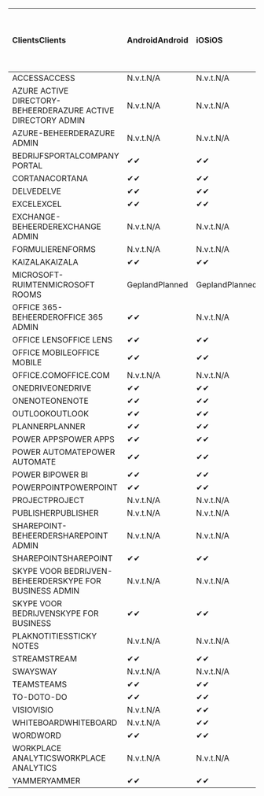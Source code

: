 <!-- This file is generated automatically. Changes made to this file will be overwritten.-->
|<span data-ttu-id="6a459-101">Clients</span><span class="sxs-lookup"><span data-stu-id="6a459-101">Clients</span></span>|<span data-ttu-id="6a459-102">Android</span><span class="sxs-lookup"><span data-stu-id="6a459-102">Android</span></span>|<span data-ttu-id="6a459-103">iOS</span><span class="sxs-lookup"><span data-stu-id="6a459-103">iOS</span></span>|<span data-ttu-id="6a459-104">Mac</span><span class="sxs-lookup"><span data-stu-id="6a459-104">Mac</span></span>|<span data-ttu-id="6a459-105">Windows 10</span><span class="sxs-lookup"><span data-stu-id="6a459-105">Windows 10</span></span><br><span data-ttu-id="6a459-106">Bureaublad</span><span class="sxs-lookup"><span data-stu-id="6a459-106">Desktop</span></span>|<span data-ttu-id="6a459-107">Windows 10</span><span class="sxs-lookup"><span data-stu-id="6a459-107">Windows 10</span></span><br><span data-ttu-id="6a459-108">Moderne apps</span><span class="sxs-lookup"><span data-stu-id="6a459-108">Modern Apps</span></span>|
|:-|:-|:-|:-|:-|:-|
|<span data-ttu-id="6a459-109">ACCESS</span><span class="sxs-lookup"><span data-stu-id="6a459-109">ACCESS</span></span>|<span data-ttu-id="6a459-110">N.v.t.</span><span class="sxs-lookup"><span data-stu-id="6a459-110">N/A</span></span>|<span data-ttu-id="6a459-111">N.v.t.</span><span class="sxs-lookup"><span data-stu-id="6a459-111">N/A</span></span>|<span data-ttu-id="6a459-112">N.v.t.</span><span class="sxs-lookup"><span data-stu-id="6a459-112">N/A</span></span>|<span data-ttu-id="6a459-113">✔</span><span class="sxs-lookup"><span data-stu-id="6a459-113">✔</span></span>|<span data-ttu-id="6a459-114">N.v.t.</span><span class="sxs-lookup"><span data-stu-id="6a459-114">N/A</span></span>|
|<span data-ttu-id="6a459-115">AZURE ACTIVE DIRECTORY-BEHEERDER</span><span class="sxs-lookup"><span data-stu-id="6a459-115">AZURE ACTIVE DIRECTORY ADMIN</span></span>|<span data-ttu-id="6a459-116">N.v.t.</span><span class="sxs-lookup"><span data-stu-id="6a459-116">N/A</span></span>|<span data-ttu-id="6a459-117">N.v.t.</span><span class="sxs-lookup"><span data-stu-id="6a459-117">N/A</span></span>|<span data-ttu-id="6a459-118">N.v.t.</span><span class="sxs-lookup"><span data-stu-id="6a459-118">N/A</span></span>|<span data-ttu-id="6a459-119">✔</span><span class="sxs-lookup"><span data-stu-id="6a459-119">✔</span></span>|<span data-ttu-id="6a459-120">N.v.t.</span><span class="sxs-lookup"><span data-stu-id="6a459-120">N/A</span></span>|
|<span data-ttu-id="6a459-121">AZURE-BEHEERDER</span><span class="sxs-lookup"><span data-stu-id="6a459-121">AZURE ADMIN</span></span>|<span data-ttu-id="6a459-122">N.v.t.</span><span class="sxs-lookup"><span data-stu-id="6a459-122">N/A</span></span>|<span data-ttu-id="6a459-123">N.v.t.</span><span class="sxs-lookup"><span data-stu-id="6a459-123">N/A</span></span>|<span data-ttu-id="6a459-124">N.v.t.</span><span class="sxs-lookup"><span data-stu-id="6a459-124">N/A</span></span>|<span data-ttu-id="6a459-125">N.v.t.</span><span class="sxs-lookup"><span data-stu-id="6a459-125">N/A</span></span>|<span data-ttu-id="6a459-126">N.v.t.</span><span class="sxs-lookup"><span data-stu-id="6a459-126">N/A</span></span>|
|<span data-ttu-id="6a459-127">BEDRIJFSPORTAL</span><span class="sxs-lookup"><span data-stu-id="6a459-127">COMPANY PORTAL</span></span>|<span data-ttu-id="6a459-128">✔</span><span class="sxs-lookup"><span data-stu-id="6a459-128">✔</span></span>|<span data-ttu-id="6a459-129">✔</span><span class="sxs-lookup"><span data-stu-id="6a459-129">✔</span></span>|<span data-ttu-id="6a459-130">✔</span><span class="sxs-lookup"><span data-stu-id="6a459-130">✔</span></span>|<span data-ttu-id="6a459-131">N.v.t.</span><span class="sxs-lookup"><span data-stu-id="6a459-131">N/A</span></span>|<span data-ttu-id="6a459-132">✔</span><span class="sxs-lookup"><span data-stu-id="6a459-132">✔</span></span>|
|<span data-ttu-id="6a459-133">CORTANA</span><span class="sxs-lookup"><span data-stu-id="6a459-133">CORTANA</span></span>|<span data-ttu-id="6a459-134">✔</span><span class="sxs-lookup"><span data-stu-id="6a459-134">✔</span></span>|<span data-ttu-id="6a459-135">✔</span><span class="sxs-lookup"><span data-stu-id="6a459-135">✔</span></span>|<span data-ttu-id="6a459-136">N.v.t.</span><span class="sxs-lookup"><span data-stu-id="6a459-136">N/A</span></span>|<span data-ttu-id="6a459-137">N.v.t.</span><span class="sxs-lookup"><span data-stu-id="6a459-137">N/A</span></span>|<span data-ttu-id="6a459-138">✔</span><span class="sxs-lookup"><span data-stu-id="6a459-138">✔</span></span>|
|<span data-ttu-id="6a459-139">DELVE</span><span class="sxs-lookup"><span data-stu-id="6a459-139">DELVE</span></span>|<span data-ttu-id="6a459-140">✔</span><span class="sxs-lookup"><span data-stu-id="6a459-140">✔</span></span>|<span data-ttu-id="6a459-141">✔</span><span class="sxs-lookup"><span data-stu-id="6a459-141">✔</span></span>|<span data-ttu-id="6a459-142">N.v.t.</span><span class="sxs-lookup"><span data-stu-id="6a459-142">N/A</span></span>|<span data-ttu-id="6a459-143">N.v.t.</span><span class="sxs-lookup"><span data-stu-id="6a459-143">N/A</span></span>|<span data-ttu-id="6a459-144">N.v.t.</span><span class="sxs-lookup"><span data-stu-id="6a459-144">N/A</span></span>|
|<span data-ttu-id="6a459-145">EXCEL</span><span class="sxs-lookup"><span data-stu-id="6a459-145">EXCEL</span></span>|<span data-ttu-id="6a459-146">✔</span><span class="sxs-lookup"><span data-stu-id="6a459-146">✔</span></span>|<span data-ttu-id="6a459-147">✔</span><span class="sxs-lookup"><span data-stu-id="6a459-147">✔</span></span>|<span data-ttu-id="6a459-148">✔</span><span class="sxs-lookup"><span data-stu-id="6a459-148">✔</span></span>|<span data-ttu-id="6a459-149">✔</span><span class="sxs-lookup"><span data-stu-id="6a459-149">✔</span></span>|<span data-ttu-id="6a459-150">✔</span><span class="sxs-lookup"><span data-stu-id="6a459-150">✔</span></span>|
|<span data-ttu-id="6a459-151">EXCHANGE-BEHEERDER</span><span class="sxs-lookup"><span data-stu-id="6a459-151">EXCHANGE ADMIN</span></span>|<span data-ttu-id="6a459-152">N.v.t.</span><span class="sxs-lookup"><span data-stu-id="6a459-152">N/A</span></span>|<span data-ttu-id="6a459-153">N.v.t.</span><span class="sxs-lookup"><span data-stu-id="6a459-153">N/A</span></span>|<span data-ttu-id="6a459-154">N.v.t.</span><span class="sxs-lookup"><span data-stu-id="6a459-154">N/A</span></span>|<span data-ttu-id="6a459-155">✔</span><span class="sxs-lookup"><span data-stu-id="6a459-155">✔</span></span>|<span data-ttu-id="6a459-156">N.v.t.</span><span class="sxs-lookup"><span data-stu-id="6a459-156">N/A</span></span>|
|<span data-ttu-id="6a459-157">FORMULIEREN</span><span class="sxs-lookup"><span data-stu-id="6a459-157">FORMS</span></span>|<span data-ttu-id="6a459-158">N.v.t.</span><span class="sxs-lookup"><span data-stu-id="6a459-158">N/A</span></span>|<span data-ttu-id="6a459-159">N.v.t.</span><span class="sxs-lookup"><span data-stu-id="6a459-159">N/A</span></span>|<span data-ttu-id="6a459-160">N.v.t.</span><span class="sxs-lookup"><span data-stu-id="6a459-160">N/A</span></span>|<span data-ttu-id="6a459-161">N.v.t.</span><span class="sxs-lookup"><span data-stu-id="6a459-161">N/A</span></span>|<span data-ttu-id="6a459-162">N.v.t.</span><span class="sxs-lookup"><span data-stu-id="6a459-162">N/A</span></span>|
|<span data-ttu-id="6a459-163">KAIZALA</span><span class="sxs-lookup"><span data-stu-id="6a459-163">KAIZALA</span></span>|<span data-ttu-id="6a459-164">✔</span><span class="sxs-lookup"><span data-stu-id="6a459-164">✔</span></span>|<span data-ttu-id="6a459-165">✔</span><span class="sxs-lookup"><span data-stu-id="6a459-165">✔</span></span>|<span data-ttu-id="6a459-166">N.v.t.</span><span class="sxs-lookup"><span data-stu-id="6a459-166">N/A</span></span>|<span data-ttu-id="6a459-167">N.v.t.</span><span class="sxs-lookup"><span data-stu-id="6a459-167">N/A</span></span>|<span data-ttu-id="6a459-168">N.v.t.</span><span class="sxs-lookup"><span data-stu-id="6a459-168">N/A</span></span>|
|<span data-ttu-id="6a459-169">MICROSOFT-RUIMTEN</span><span class="sxs-lookup"><span data-stu-id="6a459-169">MICROSOFT ROOMS</span></span>|<span data-ttu-id="6a459-170">Gepland</span><span class="sxs-lookup"><span data-stu-id="6a459-170">Planned</span></span>|<span data-ttu-id="6a459-171">Gepland</span><span class="sxs-lookup"><span data-stu-id="6a459-171">Planned</span></span>|<span data-ttu-id="6a459-172">N.v.t.</span><span class="sxs-lookup"><span data-stu-id="6a459-172">N/A</span></span>|<span data-ttu-id="6a459-173">N.v.t.</span><span class="sxs-lookup"><span data-stu-id="6a459-173">N/A</span></span>|<span data-ttu-id="6a459-174">N.v.t.</span><span class="sxs-lookup"><span data-stu-id="6a459-174">N/A</span></span>|
|<span data-ttu-id="6a459-175">OFFICE 365-BEHEERDER</span><span class="sxs-lookup"><span data-stu-id="6a459-175">OFFICE 365 ADMIN</span></span>|<span data-ttu-id="6a459-176">✔</span><span class="sxs-lookup"><span data-stu-id="6a459-176">✔</span></span>|<span data-ttu-id="6a459-177">N.v.t.</span><span class="sxs-lookup"><span data-stu-id="6a459-177">N/A</span></span>|<span data-ttu-id="6a459-178">N.v.t.</span><span class="sxs-lookup"><span data-stu-id="6a459-178">N/A</span></span>|<span data-ttu-id="6a459-179">N.v.t.</span><span class="sxs-lookup"><span data-stu-id="6a459-179">N/A</span></span>|<span data-ttu-id="6a459-180">N.v.t.</span><span class="sxs-lookup"><span data-stu-id="6a459-180">N/A</span></span>|
|<span data-ttu-id="6a459-181">OFFICE LENS</span><span class="sxs-lookup"><span data-stu-id="6a459-181">OFFICE LENS</span></span>|<span data-ttu-id="6a459-182">✔</span><span class="sxs-lookup"><span data-stu-id="6a459-182">✔</span></span>|<span data-ttu-id="6a459-183">✔</span><span class="sxs-lookup"><span data-stu-id="6a459-183">✔</span></span>|<span data-ttu-id="6a459-184">N.v.t.</span><span class="sxs-lookup"><span data-stu-id="6a459-184">N/A</span></span>|<span data-ttu-id="6a459-185">N.v.t.</span><span class="sxs-lookup"><span data-stu-id="6a459-185">N/A</span></span>|<span data-ttu-id="6a459-186">✔</span><span class="sxs-lookup"><span data-stu-id="6a459-186">✔</span></span>|
|<span data-ttu-id="6a459-187">OFFICE MOBILE</span><span class="sxs-lookup"><span data-stu-id="6a459-187">OFFICE MOBILE</span></span>|<span data-ttu-id="6a459-188">✔</span><span class="sxs-lookup"><span data-stu-id="6a459-188">✔</span></span>|<span data-ttu-id="6a459-189">✔</span><span class="sxs-lookup"><span data-stu-id="6a459-189">✔</span></span>|<span data-ttu-id="6a459-190">N.v.t.</span><span class="sxs-lookup"><span data-stu-id="6a459-190">N/A</span></span>|<span data-ttu-id="6a459-191">N.v.t.</span><span class="sxs-lookup"><span data-stu-id="6a459-191">N/A</span></span>|<span data-ttu-id="6a459-192">N.v.t.</span><span class="sxs-lookup"><span data-stu-id="6a459-192">N/A</span></span>|
|<span data-ttu-id="6a459-193">OFFICE.COM</span><span class="sxs-lookup"><span data-stu-id="6a459-193">OFFICE.COM</span></span>|<span data-ttu-id="6a459-194">N.v.t.</span><span class="sxs-lookup"><span data-stu-id="6a459-194">N/A</span></span>|<span data-ttu-id="6a459-195">N.v.t.</span><span class="sxs-lookup"><span data-stu-id="6a459-195">N/A</span></span>|<span data-ttu-id="6a459-196">N.v.t.</span><span class="sxs-lookup"><span data-stu-id="6a459-196">N/A</span></span>|<span data-ttu-id="6a459-197">N.v.t.</span><span class="sxs-lookup"><span data-stu-id="6a459-197">N/A</span></span>|<span data-ttu-id="6a459-198">✔</span><span class="sxs-lookup"><span data-stu-id="6a459-198">✔</span></span>|
|<span data-ttu-id="6a459-199">ONEDRIVE</span><span class="sxs-lookup"><span data-stu-id="6a459-199">ONEDRIVE</span></span>|<span data-ttu-id="6a459-200">✔</span><span class="sxs-lookup"><span data-stu-id="6a459-200">✔</span></span>|<span data-ttu-id="6a459-201">✔</span><span class="sxs-lookup"><span data-stu-id="6a459-201">✔</span></span>|<span data-ttu-id="6a459-202">✔</span><span class="sxs-lookup"><span data-stu-id="6a459-202">✔</span></span>|<span data-ttu-id="6a459-203">✔</span><span class="sxs-lookup"><span data-stu-id="6a459-203">✔</span></span>|<span data-ttu-id="6a459-204">✔</span><span class="sxs-lookup"><span data-stu-id="6a459-204">✔</span></span>|
|<span data-ttu-id="6a459-205">ONENOTE</span><span class="sxs-lookup"><span data-stu-id="6a459-205">ONENOTE</span></span>|<span data-ttu-id="6a459-206">✔</span><span class="sxs-lookup"><span data-stu-id="6a459-206">✔</span></span>|<span data-ttu-id="6a459-207">✔</span><span class="sxs-lookup"><span data-stu-id="6a459-207">✔</span></span>|<span data-ttu-id="6a459-208">✔</span><span class="sxs-lookup"><span data-stu-id="6a459-208">✔</span></span>|<span data-ttu-id="6a459-209">✔</span><span class="sxs-lookup"><span data-stu-id="6a459-209">✔</span></span>|<span data-ttu-id="6a459-210">✔</span><span class="sxs-lookup"><span data-stu-id="6a459-210">✔</span></span>|
|<span data-ttu-id="6a459-211">OUTLOOK</span><span class="sxs-lookup"><span data-stu-id="6a459-211">OUTLOOK</span></span>|<span data-ttu-id="6a459-212">✔</span><span class="sxs-lookup"><span data-stu-id="6a459-212">✔</span></span>|<span data-ttu-id="6a459-213">✔</span><span class="sxs-lookup"><span data-stu-id="6a459-213">✔</span></span>|<span data-ttu-id="6a459-214">✔</span><span class="sxs-lookup"><span data-stu-id="6a459-214">✔</span></span>|<span data-ttu-id="6a459-215">✔</span><span class="sxs-lookup"><span data-stu-id="6a459-215">✔</span></span>|<span data-ttu-id="6a459-216">✔</span><span class="sxs-lookup"><span data-stu-id="6a459-216">✔</span></span>|
|<span data-ttu-id="6a459-217">PLANNER</span><span class="sxs-lookup"><span data-stu-id="6a459-217">PLANNER</span></span>|<span data-ttu-id="6a459-218">✔</span><span class="sxs-lookup"><span data-stu-id="6a459-218">✔</span></span>|<span data-ttu-id="6a459-219">✔</span><span class="sxs-lookup"><span data-stu-id="6a459-219">✔</span></span>|<span data-ttu-id="6a459-220">N.v.t.</span><span class="sxs-lookup"><span data-stu-id="6a459-220">N/A</span></span>|<span data-ttu-id="6a459-221">N.v.t.</span><span class="sxs-lookup"><span data-stu-id="6a459-221">N/A</span></span>|<span data-ttu-id="6a459-222">N.v.t.</span><span class="sxs-lookup"><span data-stu-id="6a459-222">N/A</span></span>|
|<span data-ttu-id="6a459-223">POWER APPS</span><span class="sxs-lookup"><span data-stu-id="6a459-223">POWER APPS</span></span>|<span data-ttu-id="6a459-224">✔</span><span class="sxs-lookup"><span data-stu-id="6a459-224">✔</span></span>|<span data-ttu-id="6a459-225">✔</span><span class="sxs-lookup"><span data-stu-id="6a459-225">✔</span></span>|<span data-ttu-id="6a459-226">N.v.t.</span><span class="sxs-lookup"><span data-stu-id="6a459-226">N/A</span></span>|<span data-ttu-id="6a459-227">N.v.t.</span><span class="sxs-lookup"><span data-stu-id="6a459-227">N/A</span></span>|<span data-ttu-id="6a459-228">✔</span><span class="sxs-lookup"><span data-stu-id="6a459-228">✔</span></span>|
|<span data-ttu-id="6a459-229">POWER AUTOMATE</span><span class="sxs-lookup"><span data-stu-id="6a459-229">POWER AUTOMATE</span></span>|<span data-ttu-id="6a459-230">✔</span><span class="sxs-lookup"><span data-stu-id="6a459-230">✔</span></span>|<span data-ttu-id="6a459-231">✔</span><span class="sxs-lookup"><span data-stu-id="6a459-231">✔</span></span>|<span data-ttu-id="6a459-232">N.v.t.</span><span class="sxs-lookup"><span data-stu-id="6a459-232">N/A</span></span>|<span data-ttu-id="6a459-233">N.v.t.</span><span class="sxs-lookup"><span data-stu-id="6a459-233">N/A</span></span>|<span data-ttu-id="6a459-234">N.v.t.</span><span class="sxs-lookup"><span data-stu-id="6a459-234">N/A</span></span>|
|<span data-ttu-id="6a459-235">POWER BI</span><span class="sxs-lookup"><span data-stu-id="6a459-235">POWER BI</span></span>|<span data-ttu-id="6a459-236">✔</span><span class="sxs-lookup"><span data-stu-id="6a459-236">✔</span></span>|<span data-ttu-id="6a459-237">✔</span><span class="sxs-lookup"><span data-stu-id="6a459-237">✔</span></span>|<span data-ttu-id="6a459-238">N.v.t.</span><span class="sxs-lookup"><span data-stu-id="6a459-238">N/A</span></span>|<span data-ttu-id="6a459-239">✔</span><span class="sxs-lookup"><span data-stu-id="6a459-239">✔</span></span>|<span data-ttu-id="6a459-240">✔</span><span class="sxs-lookup"><span data-stu-id="6a459-240">✔</span></span>|
|<span data-ttu-id="6a459-241">POWERPOINT</span><span class="sxs-lookup"><span data-stu-id="6a459-241">POWERPOINT</span></span>|<span data-ttu-id="6a459-242">✔</span><span class="sxs-lookup"><span data-stu-id="6a459-242">✔</span></span>|<span data-ttu-id="6a459-243">✔</span><span class="sxs-lookup"><span data-stu-id="6a459-243">✔</span></span>|<span data-ttu-id="6a459-244">✔</span><span class="sxs-lookup"><span data-stu-id="6a459-244">✔</span></span>|<span data-ttu-id="6a459-245">✔</span><span class="sxs-lookup"><span data-stu-id="6a459-245">✔</span></span>|<span data-ttu-id="6a459-246">✔</span><span class="sxs-lookup"><span data-stu-id="6a459-246">✔</span></span>|
|<span data-ttu-id="6a459-247">PROJECT</span><span class="sxs-lookup"><span data-stu-id="6a459-247">PROJECT</span></span>|<span data-ttu-id="6a459-248">N.v.t.</span><span class="sxs-lookup"><span data-stu-id="6a459-248">N/A</span></span>|<span data-ttu-id="6a459-249">N.v.t.</span><span class="sxs-lookup"><span data-stu-id="6a459-249">N/A</span></span>|<span data-ttu-id="6a459-250">N.v.t.</span><span class="sxs-lookup"><span data-stu-id="6a459-250">N/A</span></span>|<span data-ttu-id="6a459-251">✔</span><span class="sxs-lookup"><span data-stu-id="6a459-251">✔</span></span>|<span data-ttu-id="6a459-252">N.v.t.</span><span class="sxs-lookup"><span data-stu-id="6a459-252">N/A</span></span>|
|<span data-ttu-id="6a459-253">PUBLISHER</span><span class="sxs-lookup"><span data-stu-id="6a459-253">PUBLISHER</span></span>|<span data-ttu-id="6a459-254">N.v.t.</span><span class="sxs-lookup"><span data-stu-id="6a459-254">N/A</span></span>|<span data-ttu-id="6a459-255">N.v.t.</span><span class="sxs-lookup"><span data-stu-id="6a459-255">N/A</span></span>|<span data-ttu-id="6a459-256">N.v.t.</span><span class="sxs-lookup"><span data-stu-id="6a459-256">N/A</span></span>|<span data-ttu-id="6a459-257">✔</span><span class="sxs-lookup"><span data-stu-id="6a459-257">✔</span></span>|<span data-ttu-id="6a459-258">N.v.t.</span><span class="sxs-lookup"><span data-stu-id="6a459-258">N/A</span></span>|
|<span data-ttu-id="6a459-259">SHAREPOINT-BEHEERDER</span><span class="sxs-lookup"><span data-stu-id="6a459-259">SHAREPOINT ADMIN</span></span>|<span data-ttu-id="6a459-260">N.v.t.</span><span class="sxs-lookup"><span data-stu-id="6a459-260">N/A</span></span>|<span data-ttu-id="6a459-261">N.v.t.</span><span class="sxs-lookup"><span data-stu-id="6a459-261">N/A</span></span>|<span data-ttu-id="6a459-262">N.v.t.</span><span class="sxs-lookup"><span data-stu-id="6a459-262">N/A</span></span>|<span data-ttu-id="6a459-263">✔</span><span class="sxs-lookup"><span data-stu-id="6a459-263">✔</span></span>|<span data-ttu-id="6a459-264">N.v.t.</span><span class="sxs-lookup"><span data-stu-id="6a459-264">N/A</span></span>|
|<span data-ttu-id="6a459-265">SHAREPOINT</span><span class="sxs-lookup"><span data-stu-id="6a459-265">SHAREPOINT</span></span>|<span data-ttu-id="6a459-266">✔</span><span class="sxs-lookup"><span data-stu-id="6a459-266">✔</span></span>|<span data-ttu-id="6a459-267">✔</span><span class="sxs-lookup"><span data-stu-id="6a459-267">✔</span></span>|<span data-ttu-id="6a459-268">N.v.t.</span><span class="sxs-lookup"><span data-stu-id="6a459-268">N/A</span></span>|<span data-ttu-id="6a459-269">N.v.t.</span><span class="sxs-lookup"><span data-stu-id="6a459-269">N/A</span></span>|<span data-ttu-id="6a459-270">N.v.t.</span><span class="sxs-lookup"><span data-stu-id="6a459-270">N/A</span></span>|
|<span data-ttu-id="6a459-271">SKYPE VOOR BEDRIJVEN-BEHEERDER</span><span class="sxs-lookup"><span data-stu-id="6a459-271">SKYPE FOR BUSINESS ADMIN</span></span>|<span data-ttu-id="6a459-272">N.v.t.</span><span class="sxs-lookup"><span data-stu-id="6a459-272">N/A</span></span>|<span data-ttu-id="6a459-273">N.v.t.</span><span class="sxs-lookup"><span data-stu-id="6a459-273">N/A</span></span>|<span data-ttu-id="6a459-274">N.v.t.</span><span class="sxs-lookup"><span data-stu-id="6a459-274">N/A</span></span>|<span data-ttu-id="6a459-275">✔</span><span class="sxs-lookup"><span data-stu-id="6a459-275">✔</span></span>|<span data-ttu-id="6a459-276">N.v.t.</span><span class="sxs-lookup"><span data-stu-id="6a459-276">N/A</span></span>|
|<span data-ttu-id="6a459-277">SKYPE VOOR BEDRIJVEN</span><span class="sxs-lookup"><span data-stu-id="6a459-277">SKYPE FOR BUSINESS</span></span>|<span data-ttu-id="6a459-278">✔</span><span class="sxs-lookup"><span data-stu-id="6a459-278">✔</span></span>|<span data-ttu-id="6a459-279">✔</span><span class="sxs-lookup"><span data-stu-id="6a459-279">✔</span></span>|<span data-ttu-id="6a459-280">✔</span><span class="sxs-lookup"><span data-stu-id="6a459-280">✔</span></span>|<span data-ttu-id="6a459-281">✔</span><span class="sxs-lookup"><span data-stu-id="6a459-281">✔</span></span>|<span data-ttu-id="6a459-282">N.v.t.</span><span class="sxs-lookup"><span data-stu-id="6a459-282">N/A</span></span>|
|<span data-ttu-id="6a459-283">PLAKNOTITIES</span><span class="sxs-lookup"><span data-stu-id="6a459-283">STICKY NOTES</span></span>|<span data-ttu-id="6a459-284">N.v.t.</span><span class="sxs-lookup"><span data-stu-id="6a459-284">N/A</span></span>|<span data-ttu-id="6a459-285">N.v.t.</span><span class="sxs-lookup"><span data-stu-id="6a459-285">N/A</span></span>|<span data-ttu-id="6a459-286">N.v.t.</span><span class="sxs-lookup"><span data-stu-id="6a459-286">N/A</span></span>|<span data-ttu-id="6a459-287">N.v.t.</span><span class="sxs-lookup"><span data-stu-id="6a459-287">N/A</span></span>|<span data-ttu-id="6a459-288">✔</span><span class="sxs-lookup"><span data-stu-id="6a459-288">✔</span></span>|
|<span data-ttu-id="6a459-289">STREAM</span><span class="sxs-lookup"><span data-stu-id="6a459-289">STREAM</span></span>|<span data-ttu-id="6a459-290">✔</span><span class="sxs-lookup"><span data-stu-id="6a459-290">✔</span></span>|<span data-ttu-id="6a459-291">✔</span><span class="sxs-lookup"><span data-stu-id="6a459-291">✔</span></span>|<span data-ttu-id="6a459-292">N.v.t.</span><span class="sxs-lookup"><span data-stu-id="6a459-292">N/A</span></span>|<span data-ttu-id="6a459-293">N.v.t.</span><span class="sxs-lookup"><span data-stu-id="6a459-293">N/A</span></span>|<span data-ttu-id="6a459-294">N.v.t.</span><span class="sxs-lookup"><span data-stu-id="6a459-294">N/A</span></span>|
|<span data-ttu-id="6a459-295">SWAY</span><span class="sxs-lookup"><span data-stu-id="6a459-295">SWAY</span></span>|<span data-ttu-id="6a459-296">N.v.t.</span><span class="sxs-lookup"><span data-stu-id="6a459-296">N/A</span></span>|<span data-ttu-id="6a459-297">N.v.t.</span><span class="sxs-lookup"><span data-stu-id="6a459-297">N/A</span></span>|<span data-ttu-id="6a459-298">N.v.t.</span><span class="sxs-lookup"><span data-stu-id="6a459-298">N/A</span></span>|<span data-ttu-id="6a459-299">N.v.t.</span><span class="sxs-lookup"><span data-stu-id="6a459-299">N/A</span></span>|<span data-ttu-id="6a459-300">✔</span><span class="sxs-lookup"><span data-stu-id="6a459-300">✔</span></span>|
|<span data-ttu-id="6a459-301">TEAMS</span><span class="sxs-lookup"><span data-stu-id="6a459-301">TEAMS</span></span>|<span data-ttu-id="6a459-302">✔</span><span class="sxs-lookup"><span data-stu-id="6a459-302">✔</span></span>|<span data-ttu-id="6a459-303">✔</span><span class="sxs-lookup"><span data-stu-id="6a459-303">✔</span></span>|<span data-ttu-id="6a459-304">✔</span><span class="sxs-lookup"><span data-stu-id="6a459-304">✔</span></span>|<span data-ttu-id="6a459-305">✔</span><span class="sxs-lookup"><span data-stu-id="6a459-305">✔</span></span>|<span data-ttu-id="6a459-306">N.v.t.</span><span class="sxs-lookup"><span data-stu-id="6a459-306">N/A</span></span>|
|<span data-ttu-id="6a459-307">TO-DO</span><span class="sxs-lookup"><span data-stu-id="6a459-307">TO-DO</span></span>|<span data-ttu-id="6a459-308">✔</span><span class="sxs-lookup"><span data-stu-id="6a459-308">✔</span></span>|<span data-ttu-id="6a459-309">✔</span><span class="sxs-lookup"><span data-stu-id="6a459-309">✔</span></span>|<span data-ttu-id="6a459-310">✔</span><span class="sxs-lookup"><span data-stu-id="6a459-310">✔</span></span>|<span data-ttu-id="6a459-311">N.v.t.</span><span class="sxs-lookup"><span data-stu-id="6a459-311">N/A</span></span>|<span data-ttu-id="6a459-312">✔</span><span class="sxs-lookup"><span data-stu-id="6a459-312">✔</span></span>|
|<span data-ttu-id="6a459-313">VISIO</span><span class="sxs-lookup"><span data-stu-id="6a459-313">VISIO</span></span>|<span data-ttu-id="6a459-314">N.v.t.</span><span class="sxs-lookup"><span data-stu-id="6a459-314">N/A</span></span>|<span data-ttu-id="6a459-315">✔</span><span class="sxs-lookup"><span data-stu-id="6a459-315">✔</span></span>|<span data-ttu-id="6a459-316">N.v.t.</span><span class="sxs-lookup"><span data-stu-id="6a459-316">N/A</span></span>|<span data-ttu-id="6a459-317">✔</span><span class="sxs-lookup"><span data-stu-id="6a459-317">✔</span></span>|<span data-ttu-id="6a459-318">N.v.t.</span><span class="sxs-lookup"><span data-stu-id="6a459-318">N/A</span></span>|
|<span data-ttu-id="6a459-319">WHITEBOARD</span><span class="sxs-lookup"><span data-stu-id="6a459-319">WHITEBOARD</span></span>|<span data-ttu-id="6a459-320">N.v.t.</span><span class="sxs-lookup"><span data-stu-id="6a459-320">N/A</span></span>|<span data-ttu-id="6a459-321">✔</span><span class="sxs-lookup"><span data-stu-id="6a459-321">✔</span></span>|<span data-ttu-id="6a459-322">N.v.t.</span><span class="sxs-lookup"><span data-stu-id="6a459-322">N/A</span></span>|<span data-ttu-id="6a459-323">N.v.t.</span><span class="sxs-lookup"><span data-stu-id="6a459-323">N/A</span></span>|<span data-ttu-id="6a459-324">✔</span><span class="sxs-lookup"><span data-stu-id="6a459-324">✔</span></span>|
|<span data-ttu-id="6a459-325">WORD</span><span class="sxs-lookup"><span data-stu-id="6a459-325">WORD</span></span>|<span data-ttu-id="6a459-326">✔</span><span class="sxs-lookup"><span data-stu-id="6a459-326">✔</span></span>|<span data-ttu-id="6a459-327">✔</span><span class="sxs-lookup"><span data-stu-id="6a459-327">✔</span></span>|<span data-ttu-id="6a459-328">✔</span><span class="sxs-lookup"><span data-stu-id="6a459-328">✔</span></span>|<span data-ttu-id="6a459-329">✔</span><span class="sxs-lookup"><span data-stu-id="6a459-329">✔</span></span>|<span data-ttu-id="6a459-330">✔</span><span class="sxs-lookup"><span data-stu-id="6a459-330">✔</span></span>|
|<span data-ttu-id="6a459-331">WORKPLACE ANALYTICS</span><span class="sxs-lookup"><span data-stu-id="6a459-331">WORKPLACE ANALYTICS</span></span>|<span data-ttu-id="6a459-332">N.v.t.</span><span class="sxs-lookup"><span data-stu-id="6a459-332">N/A</span></span>|<span data-ttu-id="6a459-333">N.v.t.</span><span class="sxs-lookup"><span data-stu-id="6a459-333">N/A</span></span>|<span data-ttu-id="6a459-334">N.v.t.</span><span class="sxs-lookup"><span data-stu-id="6a459-334">N/A</span></span>|<span data-ttu-id="6a459-335">N.v.t.</span><span class="sxs-lookup"><span data-stu-id="6a459-335">N/A</span></span>|<span data-ttu-id="6a459-336">N.v.t.</span><span class="sxs-lookup"><span data-stu-id="6a459-336">N/A</span></span>|
|<span data-ttu-id="6a459-337">YAMMER</span><span class="sxs-lookup"><span data-stu-id="6a459-337">YAMMER</span></span>|<span data-ttu-id="6a459-338">✔</span><span class="sxs-lookup"><span data-stu-id="6a459-338">✔</span></span>|<span data-ttu-id="6a459-339">✔</span><span class="sxs-lookup"><span data-stu-id="6a459-339">✔</span></span>|<span data-ttu-id="6a459-340">✔</span><span class="sxs-lookup"><span data-stu-id="6a459-340">✔</span></span>|<span data-ttu-id="6a459-341">✔</span><span class="sxs-lookup"><span data-stu-id="6a459-341">✔</span></span>|<span data-ttu-id="6a459-342">N.v.t.</span><span class="sxs-lookup"><span data-stu-id="6a459-342">N/A</span></span>|
